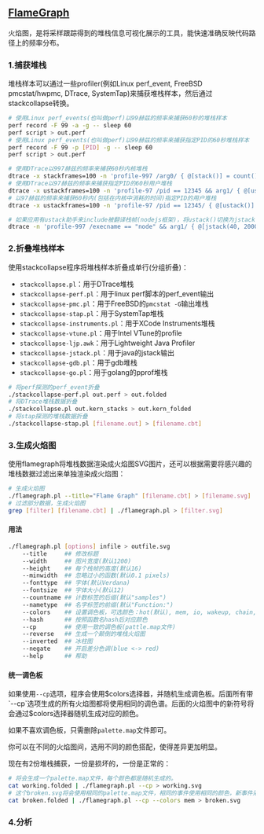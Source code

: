 ## [FlameGraph](https://github.com/brendangregg/FlameGraph)

火焰图，是将采样跟踪得到的堆栈信息可视化展示的工具，能快速准确反映代码路径上的频率分布。

### 1.捕获堆栈

堆栈样本可以通过一些profiler(例如Linux perf_event, FreeBSD pmcstat/hwpmc, DTrace, SystemTap)来捕获堆栈样本，然后通过stackcollapse转换。

```bash
# 使用Linux perf_events(也叫做perf)以99赫兹的频率来捕获60秒的堆栈样本
perf record -F 99 -a -g -- sleep 60
perf script > out.perf
# 使用Linux perf_events(也叫做perf)以99赫兹的频率来捕获指定PID的60秒堆栈样本
perf record -F 99 -p [PID] -g -- sleep 60
perf script > out.perf

# 使用DTrace以997赫兹的频率来捕获60秒内核堆栈
dtrace -x stackframes=100 -n 'profile-997 /arg0/ { @[stack()] = count();} tick-60s { exit(0); }' -o out.kernel_stacks
# 使用DTrace以97赫兹的频率来捕获指定PID的60秒用户堆栈
dtrace -x ustackframes=100 -n 'profile-97 /pid == 12345 && arg1/ { @[ustack()] = count(); } tick-60s { exit(0); }' -o out.user_stacks
# 以97赫兹的频率来捕获60秒内(包括在内核中消耗的时间)指定PID的用户堆栈
dtrace -x ustackframes=100 -n 'profile-97 /pid == 12345/ { @[ustack()] == count(); } tick-60s { exit(0); }' -o out.user_stacks

# 如果应用有ustack助手来include被翻译栈帧(nodejs框架)，将ustack()切换为jstack()。使用jstack()来翻译栈帧时需要注意的是，用户堆栈收集速率明显会比内核堆栈慢。
dtrace -n 'profile-997 /execname == "node" && arg1/ { @[jstack(40, 2000)] == count(); } tick-60s { exit(0); }' -o out.stacks
```

### 2.折叠堆栈样本

使用stackcollapse程序将堆栈样本折叠成单行(分组折叠)：

- `stackcollapse.pl`：用于DTrace堆栈
- `stackcollapse-perf.pl`：用于linux perf脚本的perf_event输出
- `stackcollapse-pmc.pl`：用于FreeBSD的`pmcstat -G`输出堆栈
- `stackcollapse-stap.pl`：用于SystemTap堆栈
- `stackcollapse-instruments.pl`：用于XCode Instruments堆栈
- `stackcollapse-vtune.pl`：用于Intel VTune的profile
- `stackcollapse-ljp.awk`：用于Lightweight Java Profiler
- `stackcollapse-jstack.pl`：用于java的jstack输出
- `stackcollapse-gdb.pl`：用于gdb堆栈
- `stackcollapse-go.pl`：用于golang的pprof堆栈

```bash
# 将perf探测的perf_event折叠
./stackcollapse-perf.pl out.perf > out.folded
# 将DTrace堆栈数据折叠
./stackcollapse.pl out.kern_stacks > out.kern_folded
# 将stap探测的堆栈数据折叠
./stackcollapse-stap.pl [filename.out] > [filename.cbt]
```

### 3.生成火焰图

使用flamegraph将堆栈数据渲染成火焰图SVG图片，还可以根据需要将感兴趣的堆栈数据过滤出来单独渲染成火焰图：

```bash
# 生成火焰图
./flamegraph.pl --title="Flame Graph" [filename.cbt] > [filename.svg]
# 过滤部分数据，生成火焰图
grep [filter] [filename.cbt] | ./flamegraph.pl > [filter.svg]
```

#### 用法

```bash
./flamegraph.pl [options] infile > outfile.svg
    --title     ## 修改标题
    --width     ## 图片宽度(默认1200)
    --height    ## 每个栈帧的高度(默认16)
    --minwidth  ## 忽略过小的函数(默认0.1 pixels)
    --fonttype  ## 字体(默认Verdana)
    --fontsize  ## 字体大小(默认12)
    --countname ## 计数标签的后缀(默认"samples")
    --nametype  ## 名字标签的前缀(默认"Function:")
    --colors    ## 设置调色板，可选颜色：hot(默认), mem, io, wakeup, chain, jave, js, perl, red, green, blue, aqua, yellow, purple, orange
    --hash      ## 按照函数名hash后对应颜色
    --cp        ## 使用一致的调色板(pattle.map文件)
    --reverse   ## 生成一个颠倒的堆栈火焰图
    --inverted  ## 冰柱图
    --negate    ## 开启差分色调(blue <-> red)
    --help      ## 帮助
```

#### 统一调色板

如果使用`--cp`选项，程序会使用$colors选择器，并随机生成调色板。后面所有带`--cp`选项生成的所有火焰图都将使用相同的调色谱。后面的火焰图中的新符号将会通过$colors选择器随机生成对应的颜色。

如果不喜欢调色板，只需删除`palette.map`文件即可。

你可以在不同的火焰图间，选用不同的颜色搭配，使得差异更加明显。

现在有2份堆栈捕获，一份是损坏的，一份是正常的：

```bash
# 将会生成一个palette.map文件，每个颜色都是随机生成的。
cat working.folded | ./flamegraph.pl --cp > working.svg
# 这个broken.svg将会使用相同的palette.map文件，相同的事件使用相同的颜色，新事件采用新的颜色搭配。
cat broken.folded | ./flamegraph.pl --cp --colors mem > broken.svg
```

### 4.分析
